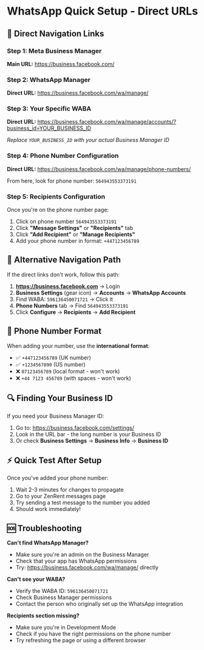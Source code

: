 # WhatsApp Quick Setup - Direct URLs

## 🔗 **Direct Navigation Links**

### **Step 1: Meta Business Manager**
**Main URL:** https://business.facebook.com/

### **Step 2: WhatsApp Manager**
**Direct URL:** https://business.facebook.com/wa/manage/

### **Step 3: Your Specific WABA**
**Direct URL:** https://business.facebook.com/wa/manage/accounts/?business_id=YOUR_BUSINESS_ID

*Replace `YOUR_BUSINESS_ID` with your actual Business Manager ID*

### **Step 4: Phone Number Configuration**
**Direct URL:** https://business.facebook.com/wa/manage/phone-numbers/

From here, look for phone number: `564943553373191`

### **Step 5: Recipients Configuration**
Once you're on the phone number page:
1. Click on phone number `564943553373191`
2. Click **"Message Settings"** or **"Recipients"** tab
3. Click **"Add Recipient"** or **"Manage Recipients"**
4. Add your phone number in format: `+447123456789`

## 🎯 **Alternative Navigation Path**

If the direct links don't work, follow this path:

1. **https://business.facebook.com** → Login
2. **Business Settings** (gear icon) → **Accounts** → **WhatsApp Accounts**
3. Find WABA: `596136450071721` → Click it
4. **Phone Numbers** tab → Find `564943553373191`
5. Click **Configure** → **Recipients** → **Add Recipient**

## 📱 **Phone Number Format**

When adding your number, use the **international format**:
- ✅ `+447123456789` (UK number)
- ✅ `+1234567890` (US number)
- ❌ `07123456789` (local format - won't work)
- ❌ `+44 7123 456789` (with spaces - won't work)

## 🔍 **Finding Your Business ID**

If you need your Business Manager ID:

1. Go to: https://business.facebook.com/settings/
2. Look in the URL bar - the long number is your Business ID
3. Or check **Business Settings** → **Business Info** → **Business ID**

## ⚡ **Quick Test After Setup**

Once you've added your phone number:

1. Wait 2-3 minutes for changes to propagate
2. Go to your ZenRent messages page
3. Try sending a test message to the number you added
4. Should work immediately!

## 🆘 **Troubleshooting**

**Can't find WhatsApp Manager?**
- Make sure you're an admin on the Business Manager
- Check that your app has WhatsApp permissions
- Try: https://business.facebook.com/wa/manage/ directly

**Can't see your WABA?**
- Verify the WABA ID: `596136450071721`
- Check Business Manager permissions
- Contact the person who originally set up the WhatsApp integration

**Recipients section missing?**
- Make sure you're in Development Mode
- Check if you have the right permissions on the phone number
- Try refreshing the page or using a different browser 